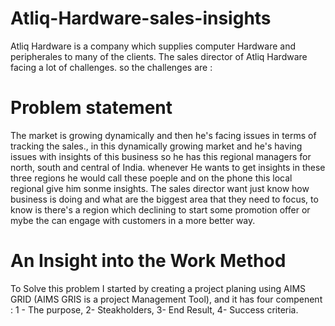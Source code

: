 # Atliq-Hardware-sales-insights
Atliq Hardware is a company which supplies computer Hardware and peripherales to many of the clients. The sales director of Atliq Hardware facing a lot of challenges. so the challenges are : 
# Problem statement
The market is growing dynamically and then he's facing issues in terms of tracking the sales., in this dynamically growing market and he's having issues with insights of this business so he has this regional managers for north, south and central of India. whenever He wants to get insights in these three regions he would call these poeple and on the phone this local regional give him sonme insights. 
The sales director want just know how business is doing and what are the biggest area that they need to focus, to know is there's a region which declining to start some promotion offer or mybe the can engage with customers in a more better way. 
# An Insight into the Work Method
To Solve this problem I started by creating a project planing using AIMS GRID (AIMS GRIS is a project Management Tool), and it has four compenent : 
1 - The purpose, 2- Steakholders, 3- End Result, 4- Success criteria.
